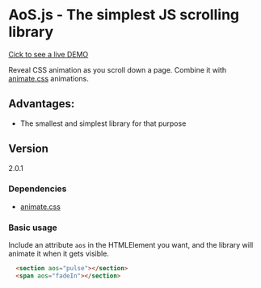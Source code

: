 # AoS.js - The simplest JS scrolling library

[Cick to see a live DEMO](https://buzinas.github.io/animateonscroll)

Reveal CSS animation as you scroll down a page. Combine it with [animate.css](https://github.com/daneden/animate.css) animations.

## Advantages:
- The smallest and simplest library for that purpose

## Version

2.0.1

### Dependencies
- [animate.css](https://github.com/daneden/animate.css)

### Basic usage

Include an attribute `aos` in the HTMLElement you want, and the library will animate it when it gets visible.

```html
  <section aos="pulse"></section>
  <span aos="fadeIn"></section>
```
